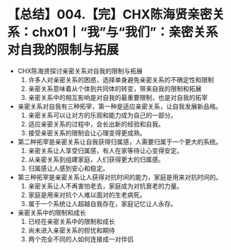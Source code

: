 # 【总结】004.【完】CHX陈海贤亲密关系：chx01丨“我”与“我们”：亲密关系对自我的限制与拓展

-   CHX陈海贤探讨亲密关系对自我的限制与拓展
    1.  许多人对亲密关系的困惑，选择单身避免亲密关系的不确定性和限制
    2.  亲密关系意味着从个体到共同体的转变，带来自我的限制和拓展
    3.  亲密关系中的相互影响是对自我的最重要限制，也是对自我的拓宰
-   亲密关系对自我有三种拓宰，第一种是适应亲密关系，让自我发展新品格。
    1.  亲密关系可以让对方的乐观和能力成为自己的一部分。
    2.  适应亲密关系的过程中，会长出新的经验和自我。
    3.  接受亲密关系的限制会让心理变得更成熟。
-   第二种拓宰是亲密关系让自我获得归属感，人需要归属于一个更大的系统。
    1.  亲密关系让人享受归属感，有人在家等待让心变得安定。
    2.  从亲密关系到组建家庭，人们获得更大的归属感。
    3.  归属感让人感到安心和稳定。
-   第三种拓宰是亲密关系让人获得对抗时间的能力，家庭是用来对抗时间的。
    1.  亲密关系让人不再害怕老去，家庭成为对抗衰老的力量。
    2.  家庭是用来对抗个人难以面对的生老病死。
    3.  属于一个系统让人超越自我存在，家庭记忆让人永存。
-   亲密关系中的限制和成长
    1.  已经在亲密关系中的限制和成长
    2.  尚未进入亲密关系的担忧和期待
    3.  两个完全不同的人如何连接成一对伴侣